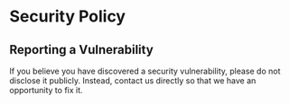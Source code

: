 # Security Policy

## Reporting a Vulnerability

If you believe you have discovered a security vulnerability, please do not disclose it publicly. Instead, contact us directly so that we have an opportunity to fix it.
